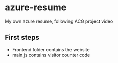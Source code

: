 # azure-resume
My own azure resume, following ACG project video

## First steps
- Frontend folder contains the website
- main.js contains visitor counter code